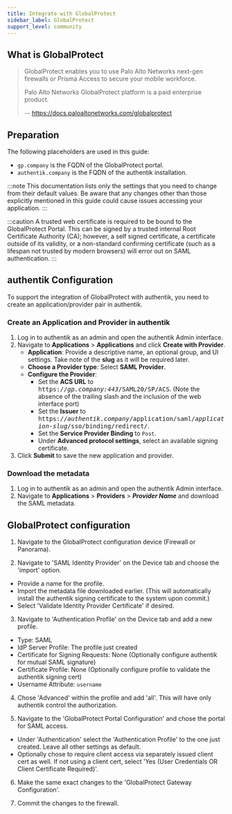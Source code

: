 ```yaml
---
title: Integrate with GlobalProtect
sidebar_label: GlobalProtect
support_level: community
---
```


## What is GlobalProtect

> GlobalProtect enables you to use Palo Alto Networks next-gen firewalls or Prisma Access to secure your mobile workforce.
>
> Palo Alto Networks GlobalProtect platform is a paid enterprise product.
>
> -- https://docs.paloaltonetworks.com/globalprotect

## Preparation

The following placeholders are used in this guide:

- `gp.company` is the FQDN of the GlobalProtect portal.
- `authentik.company` is the FQDN of the authentik installation.

:::note
This documentation lists only the settings that you need to change from their default values. Be aware that any changes other than those explicitly mentioned in this guide could cause issues accessing your application.
:::

:::caution
A trusted web certificate is required to be bound to the GlobalProtect Portal. This can be signed by a trusted internal Root Certificate Authority (CA); however, a self signed certificate, a certificate outside of its validity, or a non-standard confirming certificate (such as a lifespan not trusted by modern browsers) will error out on SAML authentication.
:::

## authentik Configuration

To support the integration of GlobalProtect with authentik, you need to create an application/provider pair in authentik.

### Create an Application and Provider in authentik

1. Log in to authentik as an admin and open the authentik Admin interface.
2. Navigate to **Applications** > **Applications** and click **Create with Provider**.
    - **Application**: Provide a descriptive name, an optional group, and UI settings. Take note of the **slug** as it will be required later.
    - **Choose a Provider type**: Select **SAML Provider**.
    - **Configure the Provider**:
        - Set the **ACS URL** to <kbd>https://<em>gp.company:443</em>/SAML20/SP/ACS</kbd>. (Note the absence of the trailing slash and the inclusion of the web interface port)
        - Set the **Issuer** to <kbd>https://<em>authentik.company</em>/application/saml/<em>application-slug</em>/sso/binding/redirect/</kbd>.
        - Set the **Service Provider Binding** to `Post`.
        - Under **Advanced protocol settings**, select an available signing certificate.
3. Click **Submit** to save the new application and provider.

### Download the metadata

1. Log in to authentik as an admin and open the authentik Admin interface.
2. Navigate to **Applications** > **Providers** > **_Provider Name_** and download the SAML metadata.

## GlobalProtect configuration

1. Navigate to the GlobalProtect configuration device (Firewall or Panorama).

2. Navigate to 'SAML Identity Provider' on the Device tab and choose the 'import' option.

- Provide a name for the profile.
- Import the metadata file downloaded earlier. (This will automatically install the authentik signing certificate to the system upon commit.)
- Select 'Validate Identity Provider Certificate' if desired.

3. Navigate to 'Authentication Profile' on the Device tab and add a new profile.

- Type: SAML
- IdP Server Profile: The profile just created
- Certificate for Signing Requests: None (Optionally configure authentik for mutual SAML signature)
- Certificate Profile: None (Optionally configure profile to validate the authentik signing cert)
- Username Attribute: `username`

4. Chose 'Advanced' within the profile and add 'all'. This will have only authentik control the authorization.

5. Navigate to the 'GlobalProtect Portal Configuration' and chose the portal for SAML access.

- Under 'Authentication' select the 'Authentication Profile' to the one just created. Leave all other settings as default.
- Optionally chose to require client access via separately issued client cert as well. If not using a client cert, select 'Yes (User Credentials OR Client Certificate Required)'.

6. Make the same exact changes to the 'GlobalProtect Gateway Configuration'.

7. Commit the changes to the firewall.
